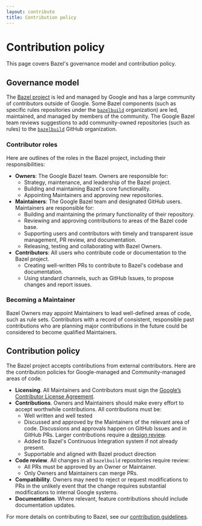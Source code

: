 ```yaml
---
layout: contribute
title: Contribution policy
---
```


# Contribution policy

This page covers Bazel's governance model and contribution policy.

## Governance model

The [Bazel project](https://github.com/bazelbuild) is led and managed by Google
and has a large community of contributors outside of Google. Some Bazel
components (such as specific rules repositories under the
<code>[bazelbuild](https://github.com/bazelbuild)</code> organization) are led,
maintained, and managed by members of the community. The Google Bazel team
reviews suggestions to add community-owned repositories (such as rules) to the
<code>[bazelbuild](https://github.com/bazelbuild)</code> GitHub organization.

### Contributor roles

Here are outlines of the roles in the Bazel project, including their
responsibilities:

*   **Owners**: The Google Bazel team. Owners are responsible for:
    *   Strategy, maintenance, and leadership of the Bazel project.
    *   Building and maintaining Bazel's core functionality.
    *   Appointing Maintainers and approving new repositories.
*   **Maintainers**: The Google Bazel team and designated GitHub users.
    Maintainers are responsible for:
    *   Building and maintaining the primary functionality of their repository.
    *   Reviewing and approving contributions to areas of the Bazel code base.
    *   Supporting users and contributors with timely and transparent issue
        management, PR review, and documentation.
    *   Releasing, testing and collaborating with Bazel Owners.
*   **Contributors**: All users who contribute code or documentation to the
    Bazel project.
    *   Creating well-written PRs to contribute to Bazel's codebase and
        documentation.
    *   Using standard channels, such as GitHub Issues, to propose changes and
        report issues.

### Becoming a Maintainer

Bazel Owners may appoint Maintainers to lead well-defined areas of code, such as
rule sets. Contributors with a record of consistent, responsible past
contributions who are planning major contributions in the future could be
considered to become qualified Maintainers.

## Contribution policy

The Bazel project accepts contributions from external contributors. Here are the
contribution policies for Google-managed and Community-managed areas of code.

*   **Licensing**. All Maintainers and Contributors must sign the
    [Google’s Contributor License Agreement](https://cla.developers.google.com/clas).
*   **Contributions**. Owners and Maintainers should make every effort to accept
    worthwhile contributions. All contributions must be:
    *   Well written and well tested
    *   Discussed and approved by the Maintainers of the relevant area of code.
        Discussions and approvals happen on GitHub Issues and in GitHub PRs.
        Larger contributions require a
        [design review](https://bazel.build/designs/index.html).
    *   Added to Bazel's Continuous Integration system if not already present.
    *   Supportable and aligned with Bazel product direction
*   **Code review**. All changes in all `bazelbuild` repositories require
    review:
    *   All PRs must be approved by an Owner or Maintainer.
    *   Only Owners and Maintainers can merge PRs.
*   **Compatibility**. Owners may need to reject or request modifications to PRs
    in the unlikely event that the change requires substantial modifications to
    internal Google systems.
*   **Documentation**. Where relevant, feature contributions should include
    documentation updates.

For more details on contributing to Bazel, see our
[contribution guidelines](https://bazel.build/contributing.html).
